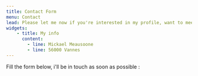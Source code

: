 ```yaml
---
title: Contact Form
menu: Contact
lead: Please let me now if you're interested in my profile, want to meet me or just have questions.
widgets:
    - title: My info
      content:
        - line: Mickael Meausoone
        - line: 56000 Vannes
---
```


Fill the form below, i'll be in touch as soon as possible :
